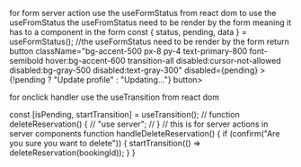 for form server action use the useFormStatus from react dom
to use the useFromStatus the useFromStatus need to be render by the form meaning it has to a component in the form
const { status, pending, data } = useFormStatus();
//the useFormStatus need to be render by the form
return
button
className="bg-accent-500 px-8 py-4 text-primary-800 font-semibold hover:bg-accent-600 transition-all disabled:cursor-not-allowed disabled:bg-gray-500 disabled:text-gray-300"
disabled={pending} >
{!pending ? "Update profile" : "Updating..."}
button>

for onclick handler use the useTransition from react dom

const [isPending, startTransition] = useTransition();
// function deleteReservation() {
// "use server";
// } // this is for server actions in server components
function handleDeleteReservation() {
if (confirm("Are you sure you want to delete")) {
startTransition(() => deleteReservation(bookingId));
}
}
